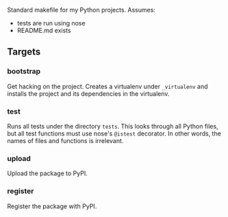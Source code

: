 Standard makefile for my Python projects. Assumes:

* tests are run using nose
* README.md exists

## Targets

### bootstrap

Get hacking on the project. Creates a virtualenv under `_virtualenv` and
installs the project and its dependencies in the virtualenv.

### test

Runs all tests under the directory `tests`. This looks through all Python files,
but all test functions must use nose's `@istest` decorator. In other words,
the names of files and functions is irrelevant.
    
### upload

Upload the package to PyPI.
    
### register

Register the package with PyPI.
